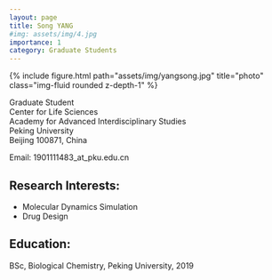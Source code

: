 ```yaml
---
layout: page
title: Song YANG
#img: assets/img/4.jpg
importance: 1
category: Graduate Students
---
```


<div class="row">
    <div class="col-sm-4 mt-3 mt-md-0">
        {% include figure.html path="assets/img/yangsong.jpg" title="photo" class="img-fluid rounded z-depth-1" %}
    </div>
</div>

Graduate Student  
Center for Life Sciences  
Academy for Advanced Interdisciplinary Studies  
Peking University  
Beijing 100871, China  

Email: 1901111483_at_pku.edu.cn

## Research Interests:
- Molecular Dynamics Simulation
- Drug Design

## Education:
BSc, Biological Chemistry, Peking University, 2019
